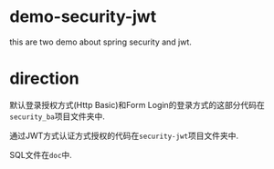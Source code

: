 # demo-security-jwt
this are two demo about spring security and jwt.

# direction

默认登录授权方式(Http Basic)和Form Login的登录方式的这部分代码在`security_ba`项目文件夹中.

通过JWT方式认证方式授权的代码在`security-jwt`项目文件夹中. 

SQL文件在`doc`中.
